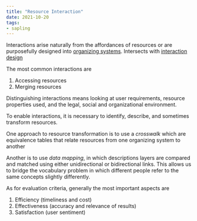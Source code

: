 ```yaml
---
title: "Resource Interaction"
date: 2021-10-20
tags:
- sapling
---
```


Interactions arise naturally from the affordances of resources or are purposefully designed into [organizing systems](thoughts/organizing%20system.md). Intersects with [interaction design](thoughts/interaction%20design.md)

The most common interactions are
1. Accessing resources
2. Merging resources

Distinguishing interactions means looking at user requirements, resource properties used, and the legal, social and organizational environment.

To enable interactions, it is necessary to identify, describe, and sometimes transform resources.

One approach to resource transformation is to use a *crosswalk* which are equivalence tables that relate resources from one organizing system to another

Another is to use *data mapping*, in which descriptions layers are compared and matched using either unidirectional or bidirectional links. This allows us to bridge the vocabulary problem in which different people refer to the same concepts slightly differently.

As for evaluation criteria, generally the most important aspects are
1. Efficiency (timeliness and cost)
2. Effectiveness (accuracy and relevance of results)
3. Satisfaction (user sentiment)